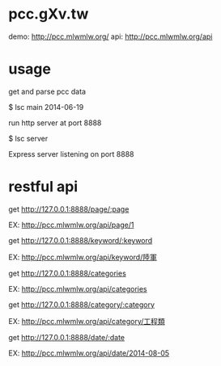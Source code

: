 pcc.gXv.tw
===
demo: http://pcc.mlwmlw.org/
api: http://pcc.mlwmlw.org/api

usage
===
get and parse pcc data

  $ lsc main 2014-06-19

run http server at port 8888

  $ lsc server
  
  Express server listening on port 8888

restful api 
===
get http://127.0.0.1:8888/page/:page
  
EX: http://pcc.mlwmlw.org/api/page/1

get http://127.0.0.1:8888/keyword/:keyword

EX: http://pcc.mlwmlw.org/api/keyword/陸軍

get http://127.0.0.1:8888/categories

EX: http://pcc.mlwmlw.org/api/categories

get http://127.0.0.1:8888/category/:category

EX: http://pcc.mlwmlw.org/api/category/工程類

get http://127.0.0.1:8888/date/:date

EX: http://pcc.mlwmlw.org/api/date/2014-08-05
